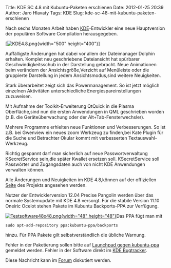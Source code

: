 Title: KDE SC 4.8 mit Kubuntu-Paketen erschienen
Date: 2012-01-25 20:39
Author: Jaro Hlavaty
Tags: KDE
Slug: kde-sc-48-mit-kubuntu-paketen-erschienen

Nach sechs Monaten Arbeit haben [KDE](http://www.kde.org)-Entwickler
eine neue Hauptversion der populären Software Compilation herausgegeben.



[![KDE4.8.png](http://wiki.kubuntu-de.org/images/KDE4.8.png){width="500"
height="400"}]


<!--break--><!--break-->


Auffälligste Änderungen hat dabei vor allem der Dateimanager Dolphin
erhalten. Komplet neu geschriebene Dateiansicht hat spürbarer
Geschwindigkeitsschub in der Darstellung gebracht. Neue Animationen beim
verändern der Ansichtsgröße,Verzicht auf Menüleiste oder die gruppierte
Darstellung in jedem Ansichtsmodus,sind weitere Neuigkeiten.


Stark überarbeitet zeigt sich das Powermanagement. So ist jetzt möglich
einzelnen Aktivitäten unterschiedliche Energiespareinstellungen
zuzuweisen.


Mit Aufnahme der Toolkit-Erweiterung QtQuick in die Plasma
Oberfläche,sind nun die ersten Anwendungen in QML geschrieben worden
(z.B. die Geräteüberwachung oder der Alt+Tab-Fensterwechsler).


Mehrere Programme erhielten neue Funktionen und Verbesserungen. So ist
z.B. bei Gwenview ein neues zoom Werkzeug zu finden,bei Kate Plugin für
die Suche und Betrachter Okular kommt mit verbesserten
Textauswahl-Werkzeug.


Richtig gespannt darf man sicherlich auf neue Passwortverwaltung
KSecretService sein,die später Kwallet ersetzen soll. KSecretService
soll Passwörter und Zugangsdaten auch von nicht KDE Anwendungen
verwalten können.


Alle Änderungen und Neuigkeiten im KDE 4.8,können auf der offiziellen
[Seite](http://kde.org/announcements/4.8/) des Projekts angesehen
werden.


Nutzer der Entwicklerversion 12.04 Precise Pangolin werden über das
normale Systemupdate mit KDE 4.8 versorgt. Für die stabile Version 11.10
Oneiric Ocelot stehen Pakete im Kubuntu Backports-PPA zur Verfügung.


[![Testsoftware48x48.png](http://wiki.kubuntu-de.org/images/Testsoftware48x48.png){width="48"
height="48"}](/Datei:Testsoftware48x48.png)Das PPA fügt man mit


``` {.shell}
sudo apt-add-repository ppa:kubuntu-ppa/backports
```

hinzu. Für PPA Pakete gilt selbstverständlich die übliche Warnung.

Fehler in der Paketierung sollen bitte auf [Launchpad gegen
kubuntu-ppa](https://bugs.launchpad.net/kubuntu-ppa) gemeldet werden.
Fehler in der Software direkt im [KDE Bugtracker](http://bugs.kde.org/).



Diese Nachricht kann im
[Forum](http://forum.kubuntu-de.org/index.php?board=1.0) diskutiert
werden.



